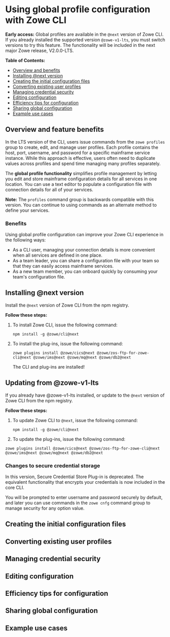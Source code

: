 # Using global profile configuration with Zowe CLI <!-- omit in toc -->

**Early access:** Global profiles are available in the `@next` version of Zowe CLI. If you already installed the supported version `@zowe-v1-lts`, you must switch versions to try this feature. The functionality will be included in the next major Zowe release, V2.0.0-LTS.

**Table of Contents:**
- [Overview and benefits](#overview-and-feature-benefits)
- [Installing @next version](#installing-next-version)
- [Creating the initial configuration files](#creating-the-initial-configuration-files)
- [Converting existing user profiles](#converting-existing-user-profiles)
- [Managing credential security](#managing-credential-security)
- [Editing configuration](#editing-configuration)
- [Efficiency tips for configuration](#efficiency-tips-for-configuration)
- [Sharing global configuration](#sharing-global-configuration)
- [Example use cases](#example-use-cases)

## Overview and feature benefits

In the LTS version of the CLI, users issue commands from the `zowe profiles` group to create, edit, and manage user profiles. Each profile contains the host, port, username, and password for a specific mainframe service instance. While this approach is effective, users often need to duplicate values across profiles and spend time managing many profiles separately.

The **global profile functionality** simplifies profile management by letting you edit and store mainframe configuration details for all services in one location. You can use a text editor to populate a configuration file with connection details for all of your services.

**Note:** The `profiles` command group is backwards compatible with this version. You can continue to using commands as an alternate method to define your services.

### Benefits

Using global profile configuration can improve your Zowe CLI experience in the following ways:

- As a CLI user, managing your connection details is more convenient when all services are defined in one place.
- As a team leader, you can share a configuration file with your team so that they can easily access mainframe services.
- As a new team member, you can onboard quickly by consuming your team's configuration file.

## Installing @next version

Install the `@next` version of Zowe CLI from the npm registry.

**Follow these steps:**

1. To install Zowe CLI, issue the following command:

   ```
   npm install -g @zowe/cli@next
   ```

2. To install the plug-ins, issue the following command:

    ```
    zowe plugins install @zowe/cics@next @zowe/zos-ftp-for-zowe-cli@next @zowe/ims@next @zowe/mq@next @zowe/db2@next
    ```

   The CLI and plug-ins are installed!

## Updating from @zowe-v1-lts

If you already have @zowe-v1-lts installed, or update to the `@next` version of Zowe CLI from the npm registry.

**Follow these steps:**

1. To update Zowe CLI to `@next`, issue the following command:

   ```
   npm install -g @zowe/cli@next
   ```

2. To update the plug-ins, issue the following command:

```
zowe plugins install @zowe/cics@next @zowe/zos-ftp-for-zowe-cli@next @zowe/ims@next @zowe/mq@next @zowe/db2@next
```

### Changes to secure credential storage

In this version, Secure Credential Store Plug-in is deprecated. The equivalent functionality that encrypts your credentials is now included in the core CLI.

You will be prompted to enter username and password securely by default, and later you can use commands in the `zowe cnfg` command group to manage security for any option value.

## Creating the initial configuration files

<!-- TODO
How to do your zowe cnfg init

2 config files are produced. What are the 2 config files for - global vs user.

Where are the files located on your PC? .zowe/config/
-->

## Converting existing user profiles

<!-- What if you already had user profiles that you want to convert? Does the config init command handle this for you? Can't recall, ask team. I think it does, but it might duplicate values during the conversion and you'll have optional cleanup to do. -->

## Managing credential security

<!--
After initializing, the user and pass fields are defined to the secure array in global zowe.config.json. Users can define other fields there as well to secure them!.

Zowe cnfg secure command can re-prompt for all secure fields.

zowe cnfg set secure --password would prompt you specifically for password

 -->

## Editing configuration

<!-- How to edit your config files as an individual. Which of the 2 files to edit and for what reasons. -->

## Efficiency tips for configuration

<!-- One could build a global config that works, but is less efficient (you'll have values to change in multiple places). Provide tips on how to set this up efficiently. i.e a global username for all services, --reject-unauthorized, apiml token in base -->

## Sharing global configuration

<!-- How to push global config to a code repository, and how to consume one -->

## Example use cases

<!-- Shall we provide examples here of different use cases and the .json for each? At the least we should give one for z/osmf -->




<!-- Brandon - Other questions for the team:

- Am I missing something about any of these items? I recall them from conversation but not sure if need to discuss here:
  - VSCode snippet templates
  - IntelliSense to easily fill in fields
  - Comments in the JSON file
  - a VSCode settings GUI

- Any other key concepts missing? Something you want to see here?
- Anything misleading in the writing?
- Switching from LTS and back seems like a pain for the user. Can I simplify that procedure in any way without losing important details?
- Same goes for the whole document - is there anything you feel that is too wordy, info is repeated unnecessarily, or should otherwise be removed/reduced?

-->
